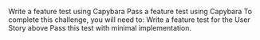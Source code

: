 Write a feature test using Capybara
Pass a feature test using Capybara
To complete this challenge, you will need to:
Write a feature test for the User Story above
Pass this test with minimal implementation.